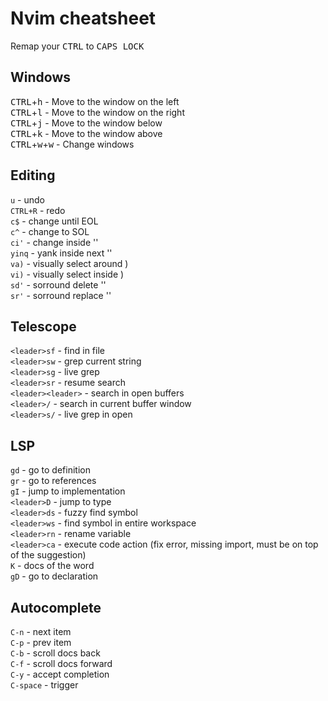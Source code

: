 # Nvim cheatsheet

Remap your <kbd>CTRL</kbd> to <kbd>CAPS LOCK</kbd>

## Windows

<kbd>CTRL</kbd>+<kbd>h</kbd> - Move to the window on the left  
<kbd>CTRL</kbd>+<kbd>l</kbd> - Move to the window on the right  
<kbd>CTRL</kbd>+<kbd>j</kbd> - Move to the window below  
<kbd>CTRL</kbd>+<kbd>k</kbd> - Move to the window above  
<kbd>CTRL</kbd>+<kbd>w</kbd>+<kbd>w</kbd> - Change windows  


## Editing

`u` - undo  
`CTRL+R` - redo  
`c$` - change until EOL  
`c^` - change to SOL  
`ci'` - change inside ''  
`yinq` - yank inside next ''  
`va)` - visually select around )  
`vi)` - visually select inside )  
`sd'` - sorround delete ''  
`sr'` - sorround replace ''  

## Telescope

`<leader>sf` - find in file  
`<leader>sw` - grep current string  
`<leader>sg` - live grep  
`<leader>sr` - resume search  
`<leader><leader>` - search in open buffers  
`<leader>/` - search in current buffer window  
`<leader>s/` - live grep in open  

## LSP

`gd` - go to definition  
`gr` - go to references  
`gI` - jump to implementation  
`<leader>D` - jump to type  
`<leader>ds` - fuzzy find symbol  
`<leader>ws` - find symbol in entire workspace  
`<leader>rn` - rename variable  
`<leader>ca` - execute code action (fix error, missing import, must be on top of the suggestion)  
`K` - docs of the word  
`gD` - go to declaration  

## Autocomplete

`C-n` - next item  
`C-p` - prev item  
`C-b` - scroll docs back  
`C-f` - scroll docs forward  
`C-y` - accept completion  
`C-space` - trigger  






